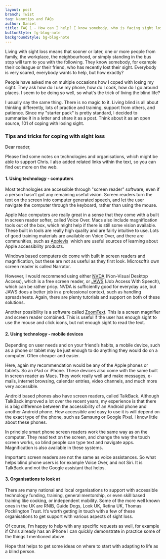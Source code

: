 ```yaml
---
layout: post
branch: Twist
tag: Nanotips and FAQs
author: Daniel
title: FAQ 1 - How can I help? I know somebody, who is facing sight loss.
buttonStyle: fg-blog-note
backgroundStyle: bg-blog-note
---
```


Living with sight loss means that sooner or later, one or more people from family, the workplace, the neighbourhood, or simply standing in the bus stop will turn to you with the following. They know somebody, for example their colleague or their friend, who has recently lost their sight. Everybody is very scared, everybody wants to help, but how exactly? 
<!-- excerpt-end -->

People have asked me on multiple occasions how I coped with losing my sight. They ask how do I use my phone, how do I cook, how do I go around places. I seem to be doing so well, so what's the trick of living the blind life?

I usually say the same thing. There is no magic to it. Living blind is all about thinking differently, lots of practice and training, support from others, and patience. Since my "starter pack" is pretty standard, I decided to summarise it in a letter and share it as a post. Think about it as an open source, 101 of coping with losing sight.

### Tips and tricks for coping with sight loss

Dear reader,

Please find some notes on technologies and organisations, which might be able to support Chris. I also added related links within the text, so you can find out more on the web.

#### 1. Using technology - computers

Most technologies are accessible through "screen reader” software, even if a person hasn't got any remaining useful vision. Screen readers turn the text on the screen into computer generated speech, and let the user navigate the computer through the keyboard, rather than using the mouse.

Apple Mac computers are really great in a sense that they come with a built in screen reader softer, called Voice Over. Macs also include magnification tools out of the box, which might help if there is still some vision available. These built in tools are really high quality and are fairly intuitive to use. Lots of good training materials are available on Voice Over, and there are communities, such as [Applevis](https://www.applevis.com)  which are useful sources of learning about Apple accessibility products.

Windows based computers do come with built in screen readers and magnification, but these are not as useful as they first look. Microsoft’s own screen reader is called Narrator.

However, I would recommend using either [NVDA](https://www.nvaccess.org) (Non-Visual Desktop Access), which is a free screen reader, or [JAWS](https://www.freedomscientific.com/products/software/jaws/) (Job Access With Speech), which can be rather pricy. NVDA is sufficiently good for everyday use, but JAWS does a better job in a professional context, such as handling spreadsheets. Again, there are plenty tutorials and support on both of these solutions.

Another possibility is a software called [ZoomText](https://www.zoomtext.com). This is a screen magnifier and screen reader combined. This is useful if the user has enough sight to use the mouse and click icons, but not enough sight to read the text.

#### 2. Using technology - mobile devices

Depending on user needs and on your friend’s habits, a mobile device, such as a phone or tablet may be just enough to do anything they would do on a computer. Often cheaper and easier.

Here, again my recommendation would be any of the Apple phones or tablets. So an iPad or iPhone. These devices also come with the same built in screen reader as Macs. They work really well and make messages, e-mails, internet browsing, calendar entries, video channels, and much more very accessible.

Android based phones also have screen readers, called TalkBack. Although TalkBack improved a lot over the recent years, my experience is that there is a big difference between the accessibility of an Android phone and another Android phone. How accessible and easy to use it is will depend on the exact type of the phone, such as Samsung or Google Pixel. I know little about these phones.

In principle smart phone screen readers work the same way as on the computer. They read text on the screen, and change the way the touch screen works, so blind people can type text and navigate apps. Magnification is also available in these systems.

Important: screen readers are not the same as voice assistances. So what helps blind phone users is for example Voice Over, and not Siri. It is TalkBack and not the Google assistant that helps.

#### 3. Organisations to look at

There are many national and local organisations to support with accessible technology funding, training, general mentorship, or even skill based training like cooking, or independent mobility. Some of the more well known ones in the UK are RNIB, Guide Dogs, Look UK, Retina UK, Thomas Pocklington Trust. It’s worth getting in touch with a few of these organisations to get support with various aspects of sight loss.

Of course, I’m happy to help with any specific requests as well, for example if Chris already has an iPhone I can quickly demonstrate in practice some of the things I mentioned above.

Hope that helps to get some ideas on where to start with adapting to life as a blind person.